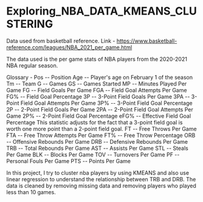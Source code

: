 # Exploring_NBA_DATA_KMEANS_CLUSTERING

Data used from basketball reference.
Link - https://www.basketball-reference.com/leagues/NBA_2021_per_game.html

The data used is the per game stats of NBA players from the 2020-2021 NBA regular season.

Glossary - 
Pos -- Position
Age -- Player's age on February 1 of the season
Tm -- Team
G -- Games
GS -- Games Started
MP -- Minutes Played Per Game
FG -- Field Goals Per Game
FGA -- Field Goal Attempts Per Game
FG% -- Field Goal Percentage
3P -- 3-Point Field Goals Per Game
3PA -- 3-Point Field Goal Attempts Per Game
3P% -- 3-Point Field Goal Percentage
2P -- 2-Point Field Goals Per Game
2PA -- 2-Point Field Goal Attempts Per Game
2P% -- 2-Point Field Goal Percentage
eFG% -- Effective Field Goal Percentage
This statistic adjusts for the fact that a 3-point field goal is worth one more point than a 2-point field goal.
FT -- Free Throws Per Game
FTA -- Free Throw Attempts Per Game
FT% -- Free Throw Percentage
ORB -- Offensive Rebounds Per Game
DRB -- Defensive Rebounds Per Game
TRB -- Total Rebounds Per Game
AST -- Assists Per Game
STL -- Steals Per Game
BLK -- Blocks Per Game
TOV -- Turnovers Per Game
PF -- Personal Fouls Per Game
PTS -- Points Per Game

In this project, I try to cluster nba players by using KMEANS and also use linear regression to understand the relationship between TRB and DRB. The data is cleaned by removing missing data and removing players who played less than 10 games. 
